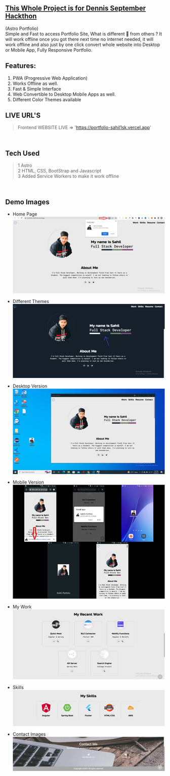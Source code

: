 ## [This Whole Project is for Dennis September Hackthon](https://www.youtube.com/watch?v=_JQPm0QwFbM)

(Astro Portfolio)<br>
Simple and Fast to access Portfolio Site, What is different 🤔 from others ? It will work offline once you got there next time no internet needed, it will work offline and also just by one click convert whole website into Desktop or Mobile App, Fully Responsive Portfolio. 


## Features:
1. PWA (Progressive Web Application)
2. Works Offline as well.
3. Fast & Simple Interface
4. Web Convertible to Desktop Mobile Apps as well.
5. Different Color Themes available


## LIVE URL'S 
> Frontend WEBSITE LIVE => 'https://portfolio-sahil1sk.vercel.app'

<br>

## Tech Used
> 1 Astro <br>
> 2 HTML, CSS, BootStrap and Javascript <br>
> 3 Added Service Workers to make it work offline

<br>

## Demo Images 

* Home Page <br>
![](public/images/portfolio/home.png)

* Different Themes
![](public/images/portfolio/themes.png)

* Desktop Version <br>
![](public/images/portfolio/d_version.png)

* Mobile Version
![](public/images/portfolio/mobile.png)

* My Work
![](public/images/portfolio/work.png)

* Skills
![](public/images/portfolio/skills.png)

* Contact Images
![](public/images/portfolio/contact.png)
